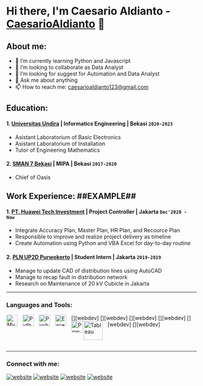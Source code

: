 # Hi there, I'm Caesario Aldianto - [CaesarioAldianto](http://www.youtube.com/channel/UCppTmEY8uqxvFbojyWi3BAQ) 👋
## About me:
- 🌱 I’m currently learning Python and Javascript
- 👯 I’m looking to collaborate as Data Analyst
- 🤔 I’m looking for suggest for Automation and Data Analyst
- 💬 Ask me about anything
- 📫 How to reach me: caesarioaldianto123@gmail.com

## Education:

#### 1. [Universitas Undira](https://www.ugm.ac.id) | Informatics Engineering | Bekasi `2020-2023`
   - Asistant Laboratorium of Basic Electronics
   - Asistant Laboratorium of Installation
   - Tutor of Engineering Mathematics
 #### 2. [SMAN 7 Bekasi](https://www.sman1kebumen.sch.id) | MIPA | Bekasi `2017-2020`
   - Chief of Oasis

## Work Experience:  ##EXAMPLE##
#### 1. [PT. Huawei Tech Investment](https://www.huawei.com) | Project Controller | Jakarta `Dec'2020 - Now`
   - Integrate Accuracy Plan, Master Plan, HR Plan, and Recource Plan
   - Responsible to improve and realize project delivery as timeline
   - Create Automation using Python and VBA Excel for day-to-day routine
#### 2. [PLN UP2D Purwokerto](https://portal.pln.co.id) | Student Intern | Jakarta `2019-2019`
   - Manage to update CAD of distribution lines using AutoCAD
   - Manage to recap fault in distribution network
   - Research on Maintenance of 20 kV Cubicle in Jakarta
---

### Languages and Tools:

[<img align="left" alt="MySQL" width="30px" src="https://cdn.jsdelivr.net/gh/devicons/devicon/icons/mysql/mysql-original.svg" style="padding-right:10px;" />][webdev]
[<img align="left" alt="Python" width="30px" src="https://upload.wikimedia.org/wikipedia/commons/thumb/c/c3/Python-logo-notext.svg/110px-Python-logo-notext.svg.png?20100317150552" style="padding-right:10px;" />][webdev]
[<img align="left" alt="Pycharm" width="30px" src="https://upload.wikimedia.org/wikipedia/commons/thumb/1/1d/PyCharm_Icon.svg/220px-PyCharm_Icon.svg.png" style="padding-right:10px;" />][webdev]
[<img align="left" alt="Excel" width="30px" src="https://is2-ssl.mzstatic.com/image/thumb/Purple126/v4/a8/fd/5a/a8fd5a84-c6f1-355f-3b9f-6e86598efaa3/XCEL.png/1200x630bb.png" style="padding-right:10px;" />][webdev]
[<img align="left" alt="Power BI" width="30px" src="https://powerbi.microsoft.com/pictures/application-logos/svg/powerbi.svg" style="padding-right:0px;" />][webdev]
[<img align="left" alt="Tableau" width="50px" src="https://logos-world.net/wp-content/uploads/2021/10/Tableau-Symbol.png" style="padding-right:10px;" />][webdev]

<br />
<br />

---
### Connect with me:

[![website](./img/youtube-light.svg)](http://www.youtube.com/channel/UCppTmEY8uqxvFbojyWi3BAQ)
[![website](./img/youtube-dark.svg)](http://www.youtube.com/channel/UCppTmEY8uqxvFbojyWi3BAQ)
[![website](./img/instagram-light.svg)](https://instagram.com/caldiantt?igshid=ZGUzMzM3NWJiOQ==)
[![website](./img/instagram-dark.svg)](https://instagram.com/caldiantt?igshid=ZGUzMzM3NWJiOQ==)

